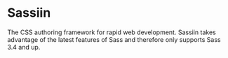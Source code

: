 # Sassiin
The CSS authoring framework for rapid web development. Sassiin takes advantage of the latest features of Sass and therefore only supports Sass 3.4 and up.
